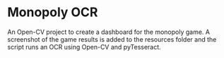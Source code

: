 # Monopoly OCR

An Open-CV project to create a dashboard for the monopoly game. 
A screenshot of the game results is added to the resources folder and the script runs an OCR using Open-CV and pyTesseract.
